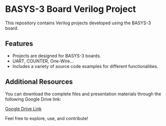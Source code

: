 # BASYS-3 Board Verilog Project
This repository contains Verilog projects developed using the BASYS-3 board. 

## Features
- Projects are designed for BASYS-3 boards.
- UART, COUNTER, One-Wire...
- Includes a variety of source code examples for different functionalities.

## Additional Resources
You can download the complete files and presentation materials through the following Google Drive link:

[Google Drive Link](https://drive.google.com/drive/folders/15JyY9BT0l5frCrDhRdzh79fwNuJjeAex?usp=drive_link)

Feel free to explore, use, and contribute!

